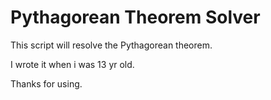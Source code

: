 # Pythagorean Theorem Solver
This script will resolve the Pythagorean theorem.


I wrote it when i was 13 yr old.

Thanks for using.
